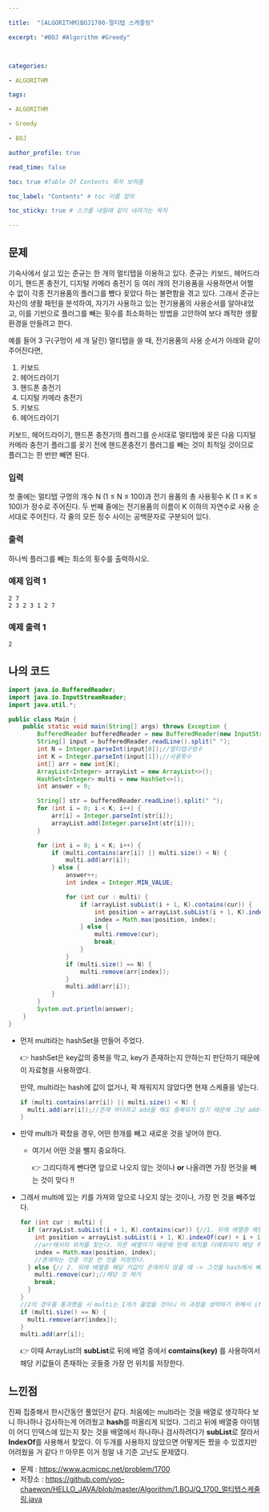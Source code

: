```yaml
---

title:  "[ALGORITHM]BOJ1700-멀티탭 스케줄링"

excerpt: "#BOJ #Algorithm #Greedy"



categories:

- ALGORITHM

tags:

- ALGORITHM

- Greedy

- BOJ

author_profile: true

read_time: false 

toc: true #Table Of Contents 목차 보여줌

toc_label: "Contents" # toc 이름 정의

toc_sticky: true # 스크롤 내릴때 같이 내려가는 목차

---
```




## 문제

기숙사에서 살고 있는 준규는 한 개의 멀티탭을 이용하고 있다. 준규는 키보드, 헤어드라이기, 핸드폰 충전기, 디지털 카메라 충전기 등 여러 개의 전기용품을 사용하면서 어쩔 수 없이 각종 전기용품의 플러그를 뺐다 꽂았다 하는 불편함을 겪고 있다. 그래서 준규는 자신의 생활 패턴을 분석하여, 자기가 사용하고 있는 전기용품의 사용순서를 알아내었고, 이를 기반으로 플러그를 빼는 횟수를 최소화하는 방법을 고안하여 보다 쾌적한 생활환경을 만들려고 한다.

예를 들어 3 구(구멍이 세 개 달린) 멀티탭을 쓸 때, 전기용품의 사용 순서가 아래와 같이 주어진다면, 

1. 키보드
2. 헤어드라이기
3. 핸드폰 충전기
4. 디지털 카메라 충전기
5. 키보드
6. 헤어드라이기

키보드, 헤어드라이기, 핸드폰 충전기의 플러그를 순서대로 멀티탭에 꽂은 다음 디지털 카메라 충전기 플러그를 꽂기 전에 핸드폰충전기 플러그를 빼는 것이 최적일 것이므로 플러그는 한 번만 빼면 된다. 

### 입력

첫 줄에는 멀티탭 구멍의 개수 N (1 ≤ N ≤ 100)과 전기 용품의 총 사용횟수 K (1 ≤ K ≤ 100)가 정수로 주어진다. 두 번째 줄에는 전기용품의 이름이 K 이하의 자연수로 사용 순서대로 주어진다. 각 줄의 모든 정수 사이는 공백문자로 구분되어 있다. 

### 출력

하나씩 플러그를 빼는 최소의 횟수를 출력하시오. 



### 예제 입력 1 

```
2 7
2 3 2 3 1 2 7
```

### 예제 출력 1

```
2
```



## 나의 코드

```java
import java.io.BufferedReader;
import java.io.InputStreamReader;
import java.util.*;

public class Main {
    public static void main(String[] args) throws Exception {
        BufferedReader bufferedReader = new BufferedReader(new InputStreamReader(System.in));
        String[] input = bufferedReader.readLine().split(" ");
        int N = Integer.parseInt(input[0]);//멀티탭구멍수
        int K = Integer.parseInt(input[1]);//사용횟수
        int[] arr = new int[K];
        ArrayList<Integer> arrayList = new ArrayList<>();
        HashSet<Integer> multi = new HashSet<>();
        int answer = 0;

        String[] str = bufferedReader.readLine().split(" ");
        for (int i = 0; i < K; i++) {
            arr[i] = Integer.parseInt(str[i]);
            arrayList.add(Integer.parseInt(str[i]));
        }

        for (int i = 0; i < K; i++) {
            if (multi.contains(arr[i]) || multi.size() < N) {
                multi.add(arr[i]);
            } else {
                answer++;
                int index = Integer.MIN_VALUE;

                for (int cur : multi) {
                    if (arrayList.subList(i + 1, K).contains(cur)) {
                        int position = arrayList.subList(i + 1, K).indexOf(cur) + i + 1;
                        index = Math.max(position, index);
                    } else {
                        multi.remove(cur);
                        break;
                    }
                }
                if (multi.size() == N) {
                    multi.remove(arr[index]);
                }
                multi.add(arr[i]);
            }
        }
        System.out.println(answer);
    }
}

```

- 먼저 multi라는 hashSet을 만들어 주었다.

  👉 hashSet은 key값의 중복을 막고, key가 존재하는지 안하는지 판단하기 때문에 이 자료형을 사용하였다.

  만약, multi라는 hash에 값이 없거나, 꽉 채워지지 않았다면 현재 스케줄을 넣는다.

  ```java
  if (multi.contains(arr[i]) || multi.size() < N) {
    multi.add(arr[i]);//존재 하더라고 add를 해도 중복되지 않기 때문에 그냥 add해줬다.
  } 
  ```

- 만약 multi가 꽉찼을 경우, 어떤 한개를 빼고 새로운 것을 넣어야 한다.

  - 여기서 어떤 것을 뺄지 중요하다.

    👉 그리디하게 뺀다면 앞으로 나오지 않는 것이나 **or** 나올려면 가장 먼것을 빼는 것이 맞다 ‼️

- 그래서 multi에 있는 키를 가져와 앞으로 나오지 않는 것이나, 가장 먼 것을 빼주었다.

  ```java
  for (int cur : multi) {
    if (arrayList.subList(i + 1, K).contains(cur)) {//1. 뒤에 배열중 해당 키 값이 존재할 때
      int position = arrayList.subList(i + 1, K).indexOf(cur) + i + 1;
      //arr에서의 위치를 찾는다. 자른 배열이기 때문에 현재 위치를 더해줘야지 해당 위치가 제대로 나온다.
      index = Math.max(position, index);
      //존재하는 것중 가장 먼 것을 저장한다.
    } else {// 2. 뒤에 배열중 해당 키값이 존재하지 않을 때 -> 그것을 hash에서 빼주면 된다.
      multi.remove(cur);//해당 것 제거
      break;
    }
  }
  //2의 경우를 통과했을 시 multi는 1개가 줄었을 것이니 이 과정을 생략하기 위해서 if 문 사용했다.
  if (multi.size() == N) {
    multi.remove(arr[index]);
  }
  multi.add(arr[i]);
  ```

  👉 이때 ArrayList의 **subList**로 뒤에 배열 중에서 **comtains(key)** 를 사용하여서 해당 키값들이 존재하는 곳들중 가장 먼 위치를 저장한다.



## 느낀점

진짜 집중해서 한시간동안 풀었던거 같다. 처음에는 multi라는 것을 배열로 생각하다 보니 하나하나 검사하는게 어려웠고 **hash**를 떠올리게 되었다. 그리고 뒤에 배열중 아이템이 어디 인덱스에 있는지 찾는 것을 배열에서 하나하나 검사하려다가 **subList**로 잘라서 **IndexOf**를 사용해서 찾았다. 이 두개를 사용하지 않았으면 어떻게든 짰을 수 있겠지만 어려웠을 거 같다 ‼️ 아무튼 이거 정말 내 기준 고난도 문제였다.

- 문제 : https://www.acmicpc.net/problem/1700
- 저장소 : https://github.com/yoo-chaewon/HELLO_JAVA/blob/master/Algorithm/1.BOJ/Q_1700_멀티탭스케줄링.java